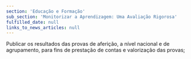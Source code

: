 ```yaml
---
section: 'Educação e Formação'
sub_section: 'Monitorizar a Aprendizagem: Uma Avaliação Rigorosa'
fulfilled_date: null
links_to_news_articles: null
---
```


Publicar os resultados das provas de aferição, a nível nacional e de agrupamento, para fins de prestação de contas e valorização das provas;